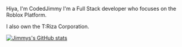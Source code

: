 Hiya, I'm CodedJimmy I'm a Full Stack developer who focuses on the Roblox Platform.

I also own the T:Riza Corporation.


[![Jimmys's GitHub stats](https://github-readme-stats.vercel.app/api?username=CodedJimmy)](https://github.com/anuraghazra/github-readme-stats)
